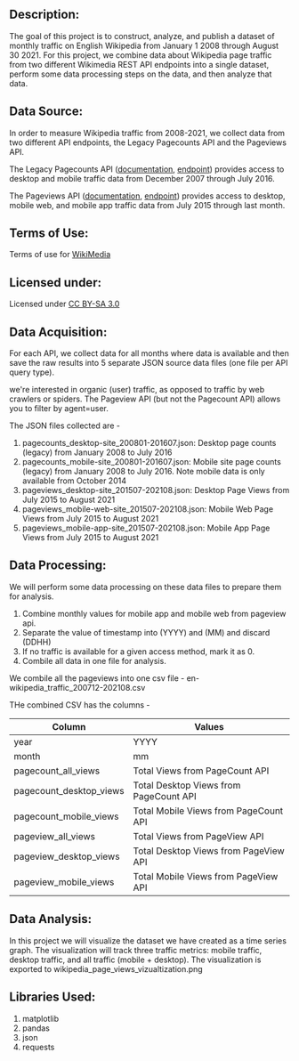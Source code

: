 ## Description:

The goal of this project is to construct, analyze, and publish a dataset of monthly traffic on English Wikipedia from January 1 2008 through August 30 2021. For this project, we combine data about Wikipedia page traffic from two different Wikimedia REST API endpoints into a single dataset, perform some data processing steps on the data, and then analyze that data.

## Data Source:
In order to measure Wikipedia traffic from 2008-2021, we collect data from two different API endpoints, the Legacy Pagecounts API and the Pageviews API.

The Legacy Pagecounts API ([documentation](https://wikitech.wikimedia.org/wiki/Analytics/AQS/Legacy_Pagecounts), [endpoint](https://wikimedia.org/api/rest_v1/#/Pagecounts_data_(legacy)/get_metrics_legacy_pagecounts_aggregate_project_access_site_granularity_start_end)) provides access to desktop and mobile traffic data from December 2007 through July 2016.

The Pageviews API ([documentation](https://wikitech.wikimedia.org/wiki/Analytics/AQS/Pageviews), [endpoint](https://wikimedia.org/api/rest_v1/#/Pageviews_data/get_metrics_pageviews_aggregate_project_access_agent_granularity_start_end)) provides access to desktop, mobile web, and mobile app traffic data from July 2015 through last month.

## Terms of Use:
Terms of use for [WikiMedia](https://www.mediawiki.org/wiki/REST_API#Terms_and_conditions)

## Licensed under:
Licensed under [CC BY-SA 3.0](https://www.mediawiki.org/wiki/REST_API#Terms_and_conditions)

## Data Acquisition: 
For each API, we collect data for all months where data is available and then save the raw results into 5 separate JSON source data files (one file per API query type).

we're interested in organic (user) traffic, as opposed to traffic by web crawlers or spiders. The Pageview API (but not the Pagecount API) allows you to filter by agent=user.

The JSON files collected are - 

1. pagecounts_desktop-site_200801-201607.json: Desktop page counts (legacy) from January 2008 to July 2016
2. pagecounts_mobile-site_200801-201607.json: Mobile site page counts (legacy) from January 2008 to July 2016. Note mobile data is only available from October 2014
3. pageviews_desktop-site_201507-202108.json: Desktop Page Views from July 2015 to August 2021
4. pageviews_mobile-web-site_201507-202108.json: Mobile Web Page Views from July 2015 to August 2021
5. pageviews_mobile-app-site_201507-202108.json: Mobile App Page Views from July 2015 to August 2021

## Data Processing:
We will perform some data processing on these data files to prepare them for analysis.

1. Combine monthly values for mobile app and mobile web from pageview api.
2. Separate the value of timestamp into (YYYY) and (MM) and discard (DDHH)
3. If no traffic is available for a given access method, mark it as 0.
4. Combile all data in one file for analysis.

We combile all the pageviews into one csv file - en-wikipedia_traffic_200712-202108.csv

THe combined CSV has the columns - 

| Column                  | Values                                 |
|-------------------------|----------------------------------------|
| year                    | YYYY                                   |
| month                   | mm                                     |
| pagecount_all_views     | Total Views from PageCount API         |
| pagecount_desktop_views | Total Desktop Views from PageCount API |
| pagecount_mobile_views  | Total Mobile Views from PageCount API  |
| pageview_all_views      | Total Views from PageView API          |
| pageview_desktop_views  | Total Desktop Views from PageView API  |
| pageview_mobile_views   | Total Mobile Views from PageView API   |

## Data Analysis:
 In this project we will visualize the dataset we have created as a time series graph. The visualization will track three traffic metrics: mobile traffic, desktop traffic, and all traffic (mobile + desktop). The visualization is exported to wikipedia_page_views_vizualtization.png


## Libraries Used:
1. matplotlib
2. pandas
3. json
4. requests

